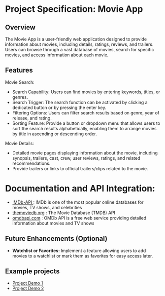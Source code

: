 # Project Specification:  Movie App

## Overview

The Movie App is a user-friendly web application designed to provide information about movies, including details, ratings, reviews, and trailers. Users can browse through a vast database of movies, search for specific movies, and access information about each movie.

## Features

Movie Search:

- Search Capability: Users can find movies by entering keywords, titles, or genres.
- Search Trigger: The search function can be activated by clicking a dedicated button or by pressing the enter key.
- Filtering Options: Users can filter search results based on genre, year of release, and rating.
- Sorting Feature: Provide a button or dropdown menu that allows users to sort the search results alphabetically, enabling them to arrange movies by title in ascending or descending order.

Movie Details:

- Detailed movie pages displaying information about the movie, including synopsis, trailers, cast, crew, user reviews, ratings, and related recommendations.
- Provide trailers or links to official trailers/clips related to the movie.
  

# Documentation and API Integration:

- [IMDb-API ](https://imdb-api.com/api) :  IMDb is one of the most popular online databases for movies, TV shows, and celebrities
- [themoviedb.org](https://developer.themoviedb.org/reference/intro/getting-started) :  The Movie Database (TMDB) API
- [omdbapi.com](https://www.omdbapi.com/) : OMDb API is a free web service providing detailed information about movies and TV shows

## Future Enhancements (Optional)
- <b> Watchlist or Favorites: </b> Implement a feature allowing users to add movies to a watchlist or mark them as favorites for easy access later.

## Example projects

- [Project Demo 1](https://angular-movies-a12d3.web.app/list/category/popular)
- [Project Demo 2](https://movies-flax-sigma.vercel.app/)
